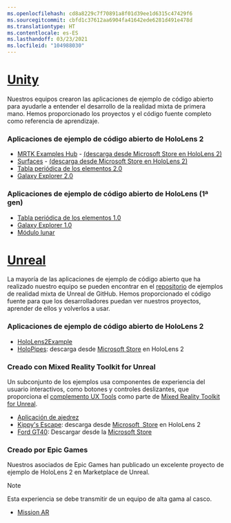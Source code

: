 ```yaml
---
ms.openlocfilehash: cd8a8229c7f70891a8f01d39ee1d6315c47429f6
ms.sourcegitcommit: cbfd1c37612aa6904fa41642ede6281d491e478d
ms.translationtype: HT
ms.contentlocale: es-ES
ms.lasthandoff: 03/23/2021
ms.locfileid: "104988030"
---
```

# <a name="unity"></a>[Unity](#tab/unity)

Nuestros equipos crearon las aplicaciones de ejemplo de código abierto para ayudarle a entender el desarrollo de la realidad mixta de primera mano. Hemos proporcionado los proyectos y el código fuente completo como referencia de aprendizaje.

### <a name="hololens-2-open-source-sample-apps"></a>Aplicaciones de ejemplo de código abierto de HoloLens 2

* [MRTK Examples Hub](https://microsoft.github.io/MixedRealityToolkit-Unity/Documentation/README_ExampleHub.html) - [(descarga desde Microsoft Store en HoloLens 2)](https://www.microsoft.com/p/mrtk-examples-hub/9mv8c39l2sj4)
* [Surfaces](../unity/sampleapp-surfaces.md) - [(descarga desde Microsoft Store en HoloLens 2)](https://www.microsoft.com/p/surfaces/9nvkpv3sk3x0)
* [Tabla periódica de los elementos 2.0](https://medium.com/@dongyoonpark/bringing-the-periodic-table-of-the-elements-app-to-hololens-2-with-mrtk-v2-a6e3d8362158)
* [Galaxy Explorer 2.0](../unity/galaxy-explorer-update.md)

### <a name="hololens-1st-gen-open-source-sample-apps"></a>Aplicaciones de ejemplo de código abierto de HoloLens (1ª gen)

* [Tabla periódica de los elementos 1.0](../unity/periodic-table-of-the-elements.md)
* [Galaxy Explorer 1.0](../unity/galaxy-explorer.md)
* [Módulo lunar](../unity/lunar-module.md)

# <a name="unreal"></a>[Unreal](#tab/unreal)

La mayoría de las aplicaciones de ejemplo de código abierto que ha realizado nuestro equipo se pueden encontrar en el [repositorio](https://github.com/microsoft/MixedReality-Unreal-Samples) de ejemplos de realidad mixta de Unreal de GitHub. Hemos proporcionado el código fuente para que los desarrolladores puedan ver nuestros proyectos, aprender de ellos y volverlos a usar.

### <a name="hololens-2-open-source-sample-apps"></a>Aplicaciones de ejemplo de código abierto de HoloLens 2

* [HoloLens2Example](https://github.com/microsoft/MixedReality-Unreal-Samples/tree/master/HoloLens2Example)
* [HoloPipes](https://github.com/microsoft/MixedReality-Unreal-HoloPipes): descarga desde [Microsoft Store](https://www.microsoft.com/p/holopipes/9mszb3nnrxn9) en HoloLens 2

### <a name="made-with-the-mixed-reality-toolkit-for-unreal"></a>Creado con Mixed Reality Toolkit for Unreal

Un subconjunto de los ejemplos usa componentes de experiencia del usuario interactivos, como botones y controles deslizantes, que proporciona el [complemento UX Tools](https://aka.ms/uxt-unreal) como parte de [Mixed Reality Toolkit for Unreal](https://aka.ms/mrtk-unreal).

* [Aplicación de ajedrez](https://github.com/microsoft/MixedReality-Unreal-Samples/tree/master/ChessApp)
* [Kippy's Escape](../unreal/unreal-kippys-escape.md): descarga desde [Microsoft  Store](https://www.microsoft.com/p/kippys-escape/9nbd7gl86vkd) en HoloLens 2
* [Ford GT40](../unreal/unreal-ford-gt40.md): Descargar desde la [Microsoft Store](https://www.microsoft.com/p/ford-gt40/9p4vllktfvfp)

### <a name="made-by-epic-games"></a>Creado por Epic Games

Nuestros asociados de Epic Games han publicado un excelente proyecto de ejemplo de HoloLens 2 en Marketplace de Unreal.

> [!NOTE]
> Esta experiencia se debe transmitir de un equipo de alta gama al casco.

* [Mission AR](https://docs.unrealengine.com/Resources/Showcases/MissionAR/index.html)
